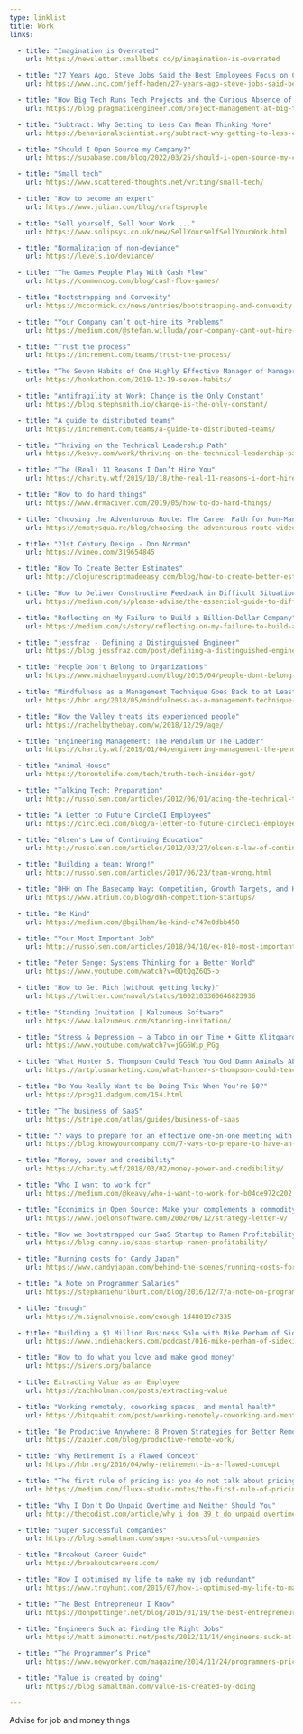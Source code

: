 ```yaml
---
type: linklist
title: Work
links:

  - title: "Imagination is Overrated"
    url: https://newsletter.smallbets.co/p/imagination-is-overrated

  - title: "27 Years Ago, Steve Jobs Said the Best Employees Focus on Content, Not Process. Research Shows He Was Right"
    url: https://www.inc.com/jeff-haden/27-years-ago-steve-jobs-said-best-employees-focus-on-content-not-process-workplace-research-shows-he-was-right.html

  - title: "How Big Tech Runs Tech Projects and the Curious Absence of Scrum"
    url: https://blog.pragmaticengineer.com/project-management-at-big-tech/

  - title: "Subtract: Why Getting to Less Can Mean Thinking More"
    url: https://behavioralscientist.org/subtract-why-getting-to-less-can-mean-thinking-more/

  - title: "Should I Open Source my Company?"
    url: https://supabase.com/blog/2022/03/25/should-i-open-source-my-company

  - title: "Small tech"
    url: https://www.scattered-thoughts.net/writing/small-tech/

  - title: "How to become an expert"
    url: https://www.julian.com/blog/craftspeople

  - title: "Sell yourself, Sell Your Work ..."
    url: https://www.solipsys.co.uk/new/SellYourselfSellYourWork.html

  - title: "Normalization of non-deviance"
    url: https://levels.io/deviance/

  - title: "The Games People Play With Cash Flow"
    url: https://commoncog.com/blog/cash-flow-games/

  - title: "Bootstrapping and Convexity"
    url: https://mccormick.cx/news/entries/bootstrapping-and-convexity

  - title: "Your Company can’t out-hire its Problems"
    url: https://medium.com/@stefan.willuda/your-company-cant-out-hire-its-problems-dc865b33cac6

  - title: "Trust the process"
    url: https://increment.com/teams/trust-the-process/

  - title: "The Seven Habits of One Highly Effective Manager of Managers: Things I Learned from Charity Majors"
    url: https://honkathon.com/2019-12-19-seven-habits/

  - title: "Antifragility at Work: Change is the Only Constant"
    url: https://blog.stephsmith.io/change-is-the-only-constant/

  - title: "A guide to distributed teams"
    url: https://increment.com/teams/a-guide-to-distributed-teams/

  - title: "Thriving on the Technical Leadership Path"
    url: https://keavy.com/work/thriving-on-the-technical-leadership-path/

  - title: "The (Real) 11 Reasons I Don’t Hire You"
    url: https://charity.wtf/2019/10/18/the-real-11-reasons-i-dont-hire-you/

  - title: "How to do hard things"
    url: https://www.drmaciver.com/2019/05/how-to-do-hard-things/

  - title: "Choosing the Adventurous Route: The Career Path for Non-Managers"
    url: https://emptysqua.re/blog/choosing-the-adventurous-route-video/

  - title: "21st Century Design - Don Norman"
    url: https://vimeo.com/319654845

  - title: "How To Create Better Estimates"
    url: http://clojurescriptmadeeasy.com/blog/how-to-create-better-estimates.html

  - title: "How to Deliver Constructive Feedback in Difficult Situations"
    url: https://medium.com/s/please-advise/the-essential-guide-to-difficult-conversations-41f736e63ccf

  - title: "Reflecting on My Failure to Build a Billion-Dollar Company"
    url: https://medium.com/s/story/reflecting-on-my-failure-to-build-a-billion-dollar-company-b0c31d7db0e7

  - title: "jessfraz - Defining a Distinguished Engineer"
    url: https://blog.jessfraz.com/post/defining-a-distinguished-engineer/

  - title: "People Don't Belong to Organizations"
    url: https://www.michaelnygard.com/blog/2015/04/people-dont-belong-to-organizations/

  - title: "Mindfulness as a Management Technique Goes Back to at Least the 1970s"
    url: https://hbr.org/2018/05/mindfulness-as-a-management-technique-goes-back-to-at-least-the-1970s

  - title: "How the Valley treats its experienced people"
    url: https://rachelbythebay.com/w/2018/12/29/age/

  - title: "Engineering Management: The Pendulum Or The Ladder"
    url: https://charity.wtf/2019/01/04/engineering-management-the-pendulum-or-the-ladder/

  - title: "Animal House"
    url: https://torontolife.com/tech/truth-tech-insider-got/

  - title: "Talking Tech: Preparation"
    url: http://russolsen.com/articles/2012/06/01/acing-the-technical-talk-preparation.html

  - title: "A Letter to Future CircleCI Employees"
    url: https://circleci.com/blog/a-letter-to-future-circleci-employees/

  - title: "Olsen's Law of Continuing Education"
    url: http://russolsen.com/articles/2012/03/27/olsen-s-law-of-continuing-education.html

  - title: "Building a team: Wrong!"
    url: http://russolsen.com/articles/2017/06/23/team-wrong.html

  - title: "DHH on The Basecamp Way: Competition, Growth Targets, and How to Incentivize Employees"
    url: https://www.atrium.co/blog/dhh-competition-startups/

  - title: "Be Kind"
    url: https://medium.com/@bgilham/be-kind-c747e0dbb458

  - title: "Your Most Important Job"
    url: http://russolsen.com/articles/2018/04/10/ex-010-most-important-job.html

  - title: "Peter Senge: Systems Thinking for a Better World"
    url: https://www.youtube.com/watch?v=0QtQqZ6Q5-o

  - title: "How to Get Rich (without getting lucky)"
    url: https://twitter.com/naval/status/1002103360646823936

  - title: "Standing Invitation | Kalzumeus Software"
    url: https://www.kalzumeus.com/standing-invitation/

  - title: "Stress & Depression – a Taboo in our Time • Gitte Klitgaard"
    url: https://www.youtube.com/watch?v=jGG6Wip_PGg

  - title: "What Hunter S. Thompson Could Teach You God Damn Animals About Being A Professional"
    url: https://artplusmarketing.com/what-hunter-s-thompson-could-teach-you-god-damn-animals-about-being-a-professional-e9d6e12990d

  - title: "Do You Really Want to be Doing This When You're 50?"
    url: https://prog21.dadgum.com/154.html

  - title: "The business of SaaS"
    url: https://stripe.com/atlas/guides/business-of-saas

  - title: "7 ways to prepare for an effective one-on-one meeting with your manager"
    url: https://blog.knowyourcompany.com/7-ways-to-prepare-to-have-an-effective-one-on-one-meeting-with-your-manager-3b7e083cb3bb

  - title: "Money, power and credibility"
    url: https://charity.wtf/2018/03/02/money-power-and-credibility/

  - title: "Who I want to work for"
    url: https://medium.com/@keavy/who-i-want-to-work-for-b04ce972c202

  - title: "Econimics in Open Source: Make your complements a commodity"
    url: https://www.joelonsoftware.com/2002/06/12/strategy-letter-v/

  - title: "How we Bootstrapped our SaaS Startup to Ramen Profitability"
    url: https://blog.canny.io/saas-startup-ramen-profitability/

  - title: "Running costs for Candy Japan"
    url: https://www.candyjapan.com/behind-the-scenes/running-costs-for-candy-japan

  - title: "A Note on Programmer Salaries"
    url: https://stephaniehurlburt.com/blog/2016/12/7/a-note-on-programmer-salaries

  - title: "Enough"
    url: https://m.signalvnoise.com/enough-1d48019c7335

  - title: "Building a $1 Million Business Solo with Mike Perham of Sidekiq"
    url: https://www.indiehackers.com/podcast/016-mike-perham-of-sidekiq

  - title: "How to do what you love and make good money"
    url: https://sivers.org/balance

  - title: Extracting Value as an Employee
    url: https://zachholman.com/posts/extracting-value

  - title: "Working remotely, coworking spaces, and mental health"
    url: https://bitquabit.com/post/working-remotely-coworking-and-mental-health/

  - title: "Be Productive Anywhere: 8 Proven Strategies for Better Remote Work"
    url: https://zapier.com/blog/productive-remote-work/

  - title: "Why Retirement Is a Flawed Concept"
    url: https://hbr.org/2016/04/why-retirement-is-a-flawed-concept

  - title: "The first rule of pricing is: you do not talk about pricing"
    url: https://medium.com/fluxx-studio-notes/the-first-rule-of-pricing-is-you-do-not-talk-about-pricing-1875caa39b89

  - title: "Why I Don't Do Unpaid Overtime and Neither Should You"
    url: http://thecodist.com/article/why_i_don_39_t_do_unpaid_overtime_and_neither_should_you

  - title: "Super successful companies"
    url: https://blog.samaltman.com/super-successful-companies

  - title: "Breakout Career Guide"
    url: https://breakoutcareers.com/

  - title: "How I optimised my life to make my job redundant"
    url: https://www.troyhunt.com/2015/07/how-i-optimised-my-life-to-make-my-job.html

  - title: "The Best Entrepreneur I Know"
    url: https://donpottinger.net/blog/2015/01/19/the-best-entrepreneur-i-know.html

  - title: "Engineers Suck at Finding the Right Jobs"
    url: https://matt.aimonetti.net/posts/2012/11/14/engineers-suck-at-finding-right-jobs/

  - title: "The Programmer’s Price"
    url: https://www.newyorker.com/magazine/2014/11/24/programmers-price

  - title: "Value is created by doing"
    url: https://blog.samaltman.com/value-is-created-by-doing

---
```


Advise for job and money things
